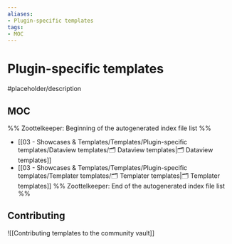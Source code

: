 ```yaml
---
aliases:
- Plugin-specific templates
tags: 
- MOC
---
```


# Plugin-specific templates

#placeholder/description 

## MOC

%% Zoottelkeeper: Beginning of the autogenerated index file list  %%
-  [[03 - Showcases & Templates/Templates/Plugin-specific templates/Dataview templates/🗂️ Dataview templates|🗂️ Dataview templates]]
-  [[03 - Showcases & Templates/Templates/Plugin-specific templates/Templater templates/🗂️ Templater templates|🗂️ Templater templates]]
%% Zoottelkeeper: End of the autogenerated index file list  %%

## Contributing

![[Contributing templates to the community vault]]